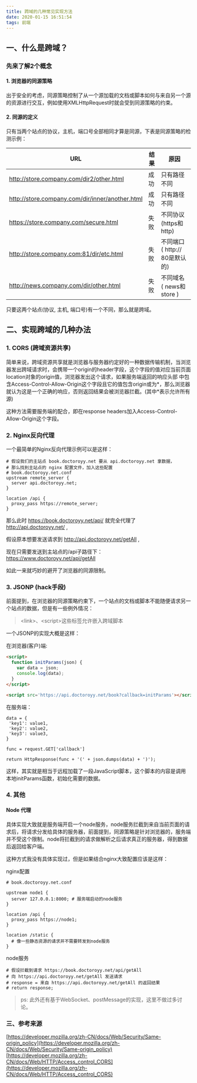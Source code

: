 ```yaml
---
title: 跨域的几种常见实现方法
date: 2020-01-15 16:51:54 
tags: 前端
---
```




## 一、什么是跨域？
### 先来了解2个概念
#### 1. 浏览器的同源策略
出于安全的考虑，同源策略控制了从一个源加载的文档或脚本如何与来自另一个源的资源进行交互，例如使用XMLHttpRequest时就会受到同源策略的约束。

<!--more-->

#### 2. 同源的定义
只有当两个站点的协议，主机，端口号全部相同才算是同源，下表是同源策略的检测示例：

URL | 结果 | 原因
---|---|---|
http://store.company.com/dir2/other.html | 成功 |  只有路径不同
http://store.company.com/dir/inner/another.html | 成功 | 只有路径不同
https://store.company.com/secure.html | 失败 | 不同协议(https和http)
http://store.company.com:81/dir/etc.html | 失败 | 不同端口 ( http:// 80是默认的)
http://news.company.com/dir/other.html | 失败 | 不同域名 ( news和store )

只要这两个站点(协议, 主机, 端口号)有一个不同，那么就是跨域。

## 二、实现跨域的几种办法

### 1. CORS (跨域资源共享)
简单来说，跨域资源共享就是浏览器与服务器约定好的一种数据传输机制，当浏览器发出跨域请求时，会携带一个origin的header字段，这个字段的值对应当前页面location对象的origin值，浏览器发出这个请求，如果服务端返回的响应头部 中包含Access-Control-Allow-Origin这个字段且它的值包含origin或为*，那么浏览器就认为这是一个正确的响应，否则返回结果会被浏览器拦截。(其中*表示允许所有源)

这种方法需要服务端的配合，即在response headers加入Access-Control-Allow-Origin这个字段。

### 2. Nginx反向代理

一个最简单的Nginx反向代理示例可以是这样：


```
# 假设我们的主站点 book.doctoroyy.net 要从 api.doctoroyy.net 拿数据，
# 那么找到主站点的 nginx 配置文件，加入这些配置
# book.doctoroyy.net.conf
upstream remote_server {
  server api.doctoroyy.net;
}

location /api {
  proxy_pass https://remote_server;
}
```
那么此时 https://book.doctoroyy.net/api/ 就完全代理了 http://api.doctoroyy.net/ ,

假设原本想要发送请求到 http://api.doctoroyy.net/getAll ,

现在只需要发送到主站点的/api子路径下：https://www.doctoroyy.net/api/getAll

如此一来就巧妙的避开了浏览器的同源限制。

### 3. JSONP (hack手段)

前面提到，在浏览器的同源策略约束下，一个站点的文档或脚本不能随便请求另一个站点的数据，但是有一些例外情况：
> <link\>、<script\>这些标签允许嵌入跨域脚本

一个JSONP的实现大概是这样：

在浏览器(客户)端:
```HTML
<script>
  function initParams(json) {
    var data = json;
    console.log(data);
  }
</script>

<script src='https://api.doctoroyy.net/book?callback=initParams'></script>
```
在服务端：
```
data = {
 'key1': value1,
 'key2': value2,
 'key3': value3,
}

func = request.GET['callback']

return HttpResponse(func + '(' + json.dumps(data) + ')');
```

这样，其实就是相当于远程加载了一段JavaScript脚本，这个脚本的内容是调用本地initParams函数，初始化需要的数据。

### 4. 其他

#### Node 代理

具体实现大致就是服务端开启一个node服务，node服务拦截到来自当前页面的请求后，将请求分发给具体的服务器，前面提到，同源策略是针对浏览器的，服务端并不受这个限制。node将拦截到的请求做解析之后请求真正的服务器，得到数据后返回给客户端。

这种方式我没有具体实现过，但是如果结合nginx大致配置应该是这样：

nginx配置
```
# book.doctoroyy.net.conf

upstream node1 {
  server 127.0.0.1:8000; # 服务端启动的node服务
}

location /api {
  proxy_pass https://node1;
}

location /static {
  # 像一些静态资源的请求并不需要转发到node服务
}
```

node服务
```
# 假设拦截到请求 https://book.doctoroyy.net/api/getAll
# 向 https://api.doctoroyy.net/getAll 发送请求
# response = 来自 https://api.doctoroyy.net/getAll 的返回结果
# return response;
```

> ps: 此外还有基于WebSocket、postMessage的实现，这里不做过多讨论。

### 三、参考来源
[https://developer.mozilla.org/zh-CN/docs/Web/Security/Same-origin_policy](https://developer.mozilla.org/zh-CN/docs/Web/Security/Same-origin_policy)
[https://developer.mozilla.org/zh-CN/docs/Web/HTTP/Access_control_CORS](https://developer.mozilla.org/zh-CN/docs/Web/HTTP/Access_control_CORS)